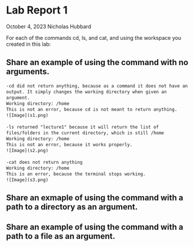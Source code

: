 # __Lab Report 1__
October 4, 2023
Nicholas Hubbard

For each of the commands cd, ls, and cat, and using the workspace you created in this lab:

## Share an example of using the command with no arguments.
    
    -cd did not return anything, because as a command it does not have an output. It simply changes the working directory when given an argument.
    Working directory: /home
    This is not an error, because cd is not meant to return anything.
    ![Image](s1.png)
    
    -ls returned "lecture1" because it will return the list of files/folders in the current directory, which is still /home
    Working directory: /home
    This is not an error, because it works properly.
    ![Image](s2.png)
    
    -cat does not return anything
    Working directory: /home
    This is an error, because the terminal stops working.
    ![Image](s3.png)
    
## Share an exmaple of using the command with a path to a directory as an argument.
    
## Share an example of using the command with a path to a file as an argument.

